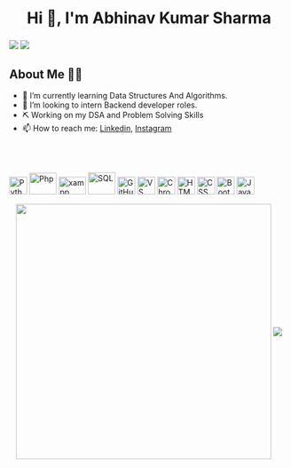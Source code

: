 <h1 align="center">Hi 👋, I'm Abhinav Kumar Sharma</h1>
<h3 align="center"></h3>
 <a href="https://www.linkedin.com/in/abhinav-kumar-sharma-5a7aa5159/" target="_blank"><img src="https://img.shields.io/badge/linkedin-%230077B5.svg?&style=for-the-badge&logo=linkedin&logoColor=white" /></a>
  <a href="https://www.instagram.com/_abhinav_.sharma/" target="_blank"><img src="https://img.shields.io/badge/instagram-%23E4405F.svg?&style=for-the-badge&logo=instagram&logoColor=white"></a>
<!--   <a href="https://snehil.dev"  target="_blank"><img src="portfolio.svg"></a> -->
<!--   <img src="https://badges.pufler.dev/visits/SneakySensei/SneakySensei?style=for-the-badge" /> -->

<!-- <img align="right" src="https://github-readme-streak-stats.herokuapp.com/?user=abhinav12886
&theme=dark" /> -->

## About Me 👨‍🎓
- 🌱 I’m currently learning Data Structures And Algorithms. 
- 👯 I’m looking to intern Backend developer roles.
- ⛏️ Working on my DSA and Problem Solving Skills
- 📫 How to reach me: <a href="https://www.linkedin.com/in/abhinav-kumar-sharma-5a7aa5159/">Linkedin</a>, <a href="https://www.instagram.com/_abhinav_.sharma/">Instagram</a>

<br><br><br>
<img src="https://snehil.dev/images/svg/python.svg" title="Python" height="32" width="32" />
<img src="https://www.php.net/images/logos/new-php-logo.svg" title="Php" height="39" width="49" />
<img src="https://upload.wikimedia.org/wikipedia/commons/0/03/Xampp_logo.svg" title="xampp" height="32" width="49" />
<img src="https://snehil.dev/images/svg/sql.svg" title="SQL" height="40" width="49" />
<img src="https://snehil.dev/images/svg/github.svg" title="GitHub" height="32" width="32" />
<img src="https://snehil.dev/images/svg/vscode.svg" title="VS Code" height="32" width="32" />
<img src="https://snehil.dev/images/svg/chrome.svg" title="Chrome Dev Tools" height="32" width="32" />
<img src="https://snehil.dev/images/svg/html.svg" title="HTML" height="32" width="32" />
<img src="https://snehil.dev/images/svg/css.svg" title="CSS" height="32" width="32" />
<img src="https://snehil.dev/images/svg/bootstrap.svg" title="Bootstrap" height="32" width="32" />
<img src="https://snehil.dev/images/svg/javascript.svg" title="JavaScript" height="32" width="32" />
<br>

<p align="center">
  <img align="center" src="https://github-readme-stats.vercel.app/api?username=abhinav12886&theme=tokyonight&count_private=true&include_all_commits=true&show_icons=true&custom_title=%23%20GitHub%20Stats%20%E2%9C%85" width="460" />
  <img align="center" src="https://github-readme-stats.vercel.app/api/top-langs/?username=abhinav12886&theme=tokyonight&layout=compact&langs_count=10&custom_title=%23%20Most%20Used%20Languages%20%F0%9F%91%A8%F0%9F%8F%BD%E2%80%8D%F0%9F%92%BB" />
</p>
